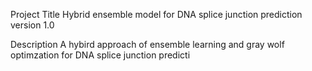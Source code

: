 Project Title
Hybrid ensemble model for DNA splice junction prediction version 1.0  

Description
A hybird approach of ensemble learning and gray wolf optimzation for DNA splice junction predicti


